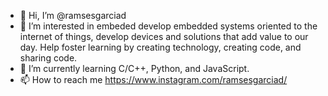 - 👋 Hi, I’m @ramsesgarciad
- 👀 I’m interested in embeded develop embedded systems oriented to the internet of things, develop devices and solutions that add value to our day. Help foster learning by creating technology, creating code, and sharing code.
- 🌱 I’m currently learning C/C++, Python, and JavaScript.
- 📫 How to reach me https://www.instagram.com/ramsesgarciad/

<!---
ramsesgarciad/ramsesgarciad is a ✨ special ✨ repository because its `README.md` (this file) appears on your GitHub profile.
You can click the Preview link to take a look at your changes.
--->
